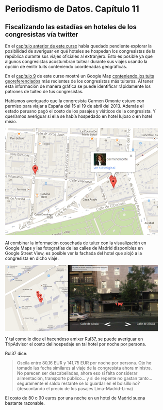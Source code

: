 # Periodismo de Datos. Capítulo 11

## Fiscalizando las estadías en hoteles de los congresistas vía twitter
En el [capítulo anterior de este curso](http://aniversarioperu.utero.pe/2014/02/25/periodismo-de-datos-capitulo-10/)
había quedado pendiente explorar la posibilidad de averiguar en qué hoteles se
hospedan los congresistas de la república durante sus viajes oficiales al
extranjero.
Esto es posible ya que algunos congresistas acostumbran tuitear durante sus
viajes usando la opción de emitir tuits conteniendo coordenadas geográficas.

En el [capítulo 9](http://aniversarioperu.utero.pe/2014/02/17/periodismo-de-datos-capitulo-09/)
de este curso mostré un Google Map 
[conteniendo los tuits georeferenciados](http://aniversarioperu.me/utero/todos_congresistas.html)
más recientes de los congresistas más tuiteros.
Al tener esta información de manera gráfica se puede identificar rápidamente
los patrones de tuiteo de tus congresistas.

Habíamos averiguado que la congresista Carmen Omonte estuvo con permiso para
viajar a España del 15 al 19 de abril del 2013. Además el estado peruano pagó
el costo de los pasajes y viáticos de la congresista. Y queríamos averiguar
si ella se había hospedado en hotel lujoso o en hotel misio.

![Congresista Carmen Omonte tuiteando desde la Calle de Alcalá en Madrid.](img1.png)

Al combinar la información cosechada de tuiter con la visualización en Google
Maps y las fotografías de las calles de Madrid disponibles en Google Street
View, es posible ver la fachada del hotel que alojó a la congresista en dicho
viaje.

![Fachada del hotel NH Alcalá.](img2.png)

Y tal como lo dice el hacendoso amixer 
[Rul37](http://aniversarioperu.utero.pe/2014/02/25/periodismo-de-datos-capitulo-10/?fb_comment_id=fbc_550523168389102_2952120_550661665041919#ff2ece4dc),
se puede averiguar en TripAdvisor el costo del hospedaje en tal hotel por noche
por persona.

Rul37 dice: 

> Oscila entre 80,16 EUR y 141,75 EUR por noche por persona. Ojo he tomado las fecha similares al viaje de la congresista ahora ministra. No parecen ser descabelladas, ahora eso sí falta considerar alimentación, transporte público... y si de repente no gastan tanto... seguramente el saldo restante se lo guardar en el bolsillo no? (descontando el precio de los pasajes Lima-Madrid-Lima)

El costo de 80 o 90 euros por una noche en un hotel de Madrid suena bastante
razonable.

